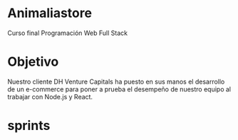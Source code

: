 # Animaliastore
Curso final Programación Web Full Stack

# Objetivo
Nuestro cliente DH Venture Capitals ha puesto en sus manos el desarrollo de un e-commerce para poner a prueba el desempeño de nuestro equipo al trabajar con Node.js y React.

# sprints

